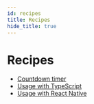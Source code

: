 ```yaml
---
id: recipes
title: Recipes
hide_title: true
---
```


# Recipes

<!--- - [Design API layer](design-api-layer.md) --->
- [Countdown timer](countdown.md)
- [Usage with TypeScript](usage-with-typescript.md)
- [Usage with React Native](react-native/example.md)

